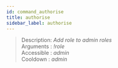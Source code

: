 ```yaml
---
id: command_authorise
title: authorise
sidebar_label: authorise
---
```


> Description: _Add role to admin roles_<br />
> Arguments  : _!role_<br />
> Accessible : _admin_<br />
> Cooldown   : _admin_<br />
